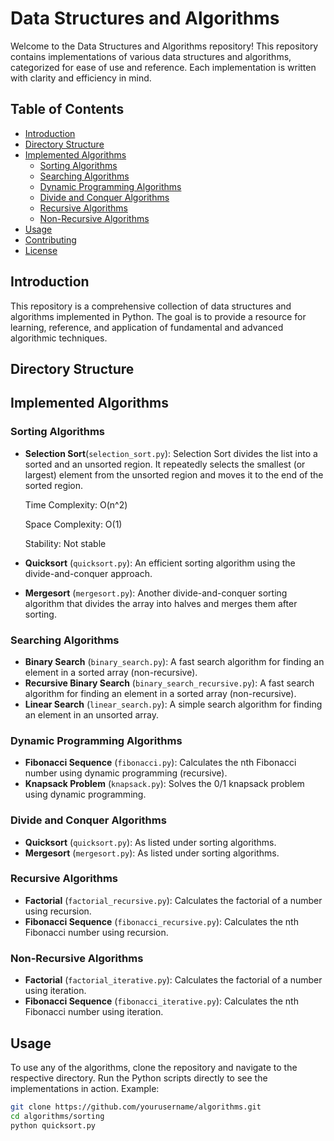 # Data Structures and Algorithms

Welcome to the Data Structures and Algorithms repository! This repository contains implementations of various data structures and algorithms, categorized for ease of use and reference. Each implementation is written with clarity and efficiency in mind.

## Table of Contents

- [Introduction](#introduction)
- [Directory Structure](#directory-structure)
- [Implemented Algorithms](#implemented-algorithms)
  - [Sorting Algorithms](#sorting-algorithms)
  - [Searching Algorithms](#searching-algorithms)
  - [Dynamic Programming Algorithms](#dynamic-programming-algorithms)
  - [Divide and Conquer Algorithms](#divide-and-conquer-algorithms)
  - [Recursive Algorithms](#recursive-algorithms)
  - [Non-Recursive Algorithms](#non-recursive-algorithms)
- [Usage](#usage)
- [Contributing](#contributing)
- [License](#license)

## Introduction

This repository is a comprehensive collection of data structures and algorithms implemented in Python. The goal is to provide a resource for learning, reference, and application of fundamental and advanced algorithmic techniques.

## Directory Structure


## Implemented Algorithms

### Sorting Algorithms
- **Selection Sort**(`selection_sort.py`): 
  Selection Sort divides the list into a sorted and an unsorted region. It repeatedly selects the smallest (or largest) element from the unsorted region and moves it to the end of the sorted region.

  Time Complexity: O(n^2)

  Space Complexity: O(1)
  
  Stability: Not stable

- **Quicksort** (`quicksort.py`): An efficient sorting algorithm using the divide-and-conquer approach.
- **Mergesort** (`mergesort.py`): Another divide-and-conquer sorting algorithm that divides the array into halves and merges them after sorting.

### Searching Algorithms

- **Binary Search** (`binary_search.py`): A fast search algorithm for finding an element in a sorted array (non-recursive).
- **Recursive Binary Search** (`binary_search_recursive.py`): A fast search algorithm for finding an element in a sorted array (non-recursive).
- **Linear Search** (`linear_search.py`): A simple search algorithm for finding an element in an unsorted array.

### Dynamic Programming Algorithms

- **Fibonacci Sequence** (`fibonacci.py`): Calculates the nth Fibonacci number using dynamic programming (recursive).
- **Knapsack Problem** (`knapsack.py`): Solves the 0/1 knapsack problem using dynamic programming.

### Divide and Conquer Algorithms

- **Quicksort** (`quicksort.py`): As listed under sorting algorithms.
- **Mergesort** (`mergesort.py`): As listed under sorting algorithms.

### Recursive Algorithms

- **Factorial** (`factorial_recursive.py`): Calculates the factorial of a number using recursion.
- **Fibonacci Sequence** (`fibonacci_recursive.py`): Calculates the nth Fibonacci number using recursion.

### Non-Recursive Algorithms

- **Factorial** (`factorial_iterative.py`): Calculates the factorial of a number using iteration.
- **Fibonacci Sequence** (`fibonacci_iterative.py`): Calculates the nth Fibonacci number using iteration.

## Usage

To use any of the algorithms, clone the repository and navigate to the respective directory. Run the Python scripts directly to see the implementations in action. Example:

```sh
git clone https://github.com/yourusername/algorithms.git
cd algorithms/sorting
python quicksort.py